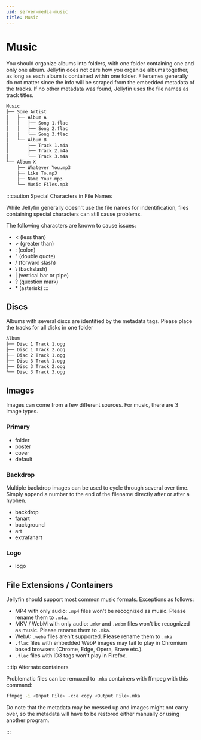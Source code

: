 ```yaml
---
uid: server-media-music
title: Music
---
```


# Music

You should organize albums into folders, with one folder containing one and only one album. Jellyfin does not care how you organize albums together, as long as each album is contained within one folder. Filenames generally do not matter since the info will be scraped from the embedded metadata of the tracks. If no other metadata was found, Jellyfin uses the file names as track titles.

```txt
Music
├── Some Artist
│   ├── Album A
│   │   ├── Song 1.flac
│   │   ├── Song 2.flac
│   │   └── Song 3.flac
│   └── Album B
│       ├── Track 1.m4a
│       ├── Track 2.m4a
│       └── Track 3.m4a
└── Album X
    ├── Whatever You.mp3
    ├── Like To.mp3
    ├── Name Your.mp3
    └── Music Files.mp3
```
:::caution Special Characters in File Names

While Jellyfin generally doesn't use the file names for indentification, files containing special characters can still cause problems.

The following characters are known to cause issues:
- < (less than)
- \> (greater than)
- : (colon)
- " (double quote)
- / (forward slash)
- \ (backslash)
- | (vertical bar or pipe)
- ? (question mark)
- \* (asterisk)
:::

## Discs

Albums with several discs are identified by the metadata tags. Please place the tracks for all disks in one folder

```txt
Album
├── Disc 1 Track 1.ogg
├── Disc 1 Track 2.ogg
├── Disc 2 Track 1.ogg
├── Disc 3 Track 1.ogg
├── Disc 3 Track 2.ogg
└── Disc 3 Track 3.ogg
```

## Images

Images can come from a few different sources. For music, there are 3 image types.
### Primary

- folder
- poster
- cover
- default

### Backdrop

Multiple backdrop images can be used to cycle through several over time. Simply append a number to the end of the filename directly after or after a hyphen.

- backdrop
- fanart
- background
- art
- extrafanart

### Logo

- logo

## File Extensions / Containers

Jellyfin should support most common music formats. Exceptions as follows:

- MP4 with only audio: `.mp4` files won't be recognized as music. Please rename them to `.m4a`.
- MKV / WebM with only audio: `.mkv` and `.webm` files won't be recognized as music. Please rename them to `.mka`.
- WebA: `.weba` files aren't supported. Please rename them to `.mka`
- `.flac` files with embedded WebP images may fail to play in Chromium based browsers (Chrome, Edge, Opera, Brave etc.).
- `.flac` files with ID3 tags won't play in Firefox.

:::tip Alternate containers

Problematic files can be remuxed to `.mka` containers with ffmpeg with this command:

```sh
ffmpeg -i <Input File> -c:a copy <Output File>.mka
```

Do note that the metadata may be messed up and images might not carry over, so the metadata will have to be restored either manually or using another program.

:::